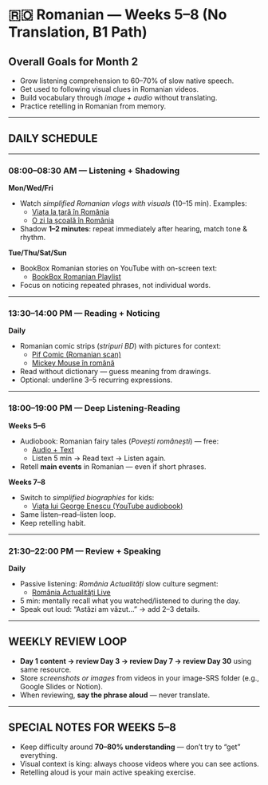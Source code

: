# 🇷🇴 Romanian — Weeks 5–8 (No Translation, B1 Path)

## Overall Goals for Month 2
- Grow listening comprehension to 60–70% of slow native speech.
- Get used to following visual clues in Romanian videos.
- Build vocabulary through *image + audio* without translating.
- Practice retelling in Romanian from memory.

---

## DAILY SCHEDULE

---

### **08:00–08:30 AM — Listening + Shadowing**
**Mon/Wed/Fri**
- Watch *simplified Romanian vlogs with visuals* (10–15 min). Examples:
  - [Viața la țară în România](https://www.youtube.com/results?search_query=via%C8%9Ba+la+%C8%9Bar%C4%83+rom%C3%A2nia+vlog)
  - [O zi la școală în România](https://www.youtube.com/results?search_query=o+zi+la+%C8%99coal%C4%83+rom%C3%A2nia)
- Shadow **1–2 minutes**: repeat immediately after hearing, match tone & rhythm.

**Tue/Thu/Sat/Sun**
- BookBox Romanian stories on YouTube with on-screen text:
  - [BookBox Romanian Playlist](https://www.youtube.com/playlist?list=PL1EC20A22150D1E72)
- Focus on noticing repeated phrases, not individual words.

---

### **13:30–14:00 PM — Reading + Noticing**
**Daily**
- Romanian comic strips (*stripuri BD*) with pictures for context:
  - [Pif Comic (Romanian scan)](https://archive.org/details/pif_romania)
  - [Mickey Mouse în română](https://inducks.org/country.php?c=ro)
- Read without dictionary — guess meaning from drawings.
- Optional: underline 3–5 recurring expressions.

---

### **18:00–19:00 PM — Deep Listening-Reading**
**Weeks 5–6**
- Audiobook: Romanian fairy tales (*Povești românești*) — free:
  - [Audio + Text](https://ro.wikisource.org/wiki/Pove%C8%99ti)
  - Listen 5 min → Read text → Listen again.
- Retell **main events** in Romanian — even if short phrases.

**Weeks 7–8**
- Switch to *simplified biographies* for kids:
  - [Viața lui George Enescu (YouTube audiobook)](https://www.youtube.com/results?search_query=via%C8%9Ba+lui+george+enescu+audio)
- Same listen–read–listen loop.
- Keep retelling habit.

---

### **21:30–22:00 PM — Review + Speaking**
**Daily**
- Passive listening: *România Actualități* slow culture segment:
  - [România Actualități Live](https://www.radioromania.ro/)
- 5 min: mentally recall what you watched/listened to during the day.
- Speak out loud: “Astăzi am văzut…” → add 2–3 details.

---

## WEEKLY REVIEW LOOP
- **Day 1 content → review Day 3 → review Day 7 → review Day 30** using same resource.
- Store *screenshots or images* from videos in your image-SRS folder (e.g., Google Slides or Notion).
- When reviewing, **say the phrase aloud** — never translate.

---

## SPECIAL NOTES FOR WEEKS 5–8
- Keep difficulty around **70–80% understanding** — don’t try to “get” everything.
- Visual context is king: always choose videos where you can see actions.
- Retelling aloud is your main active speaking exercise.
